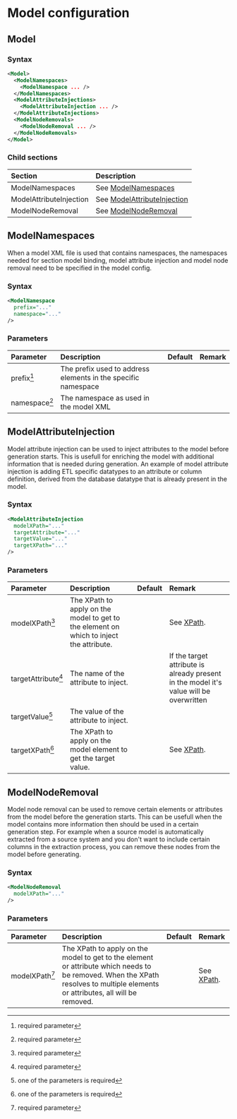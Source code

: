 # Model configuration

## Model

### Syntax
``` xml
<Model>
  <ModelNamespaces>
    <ModelNamespace ... />
  </ModelNamespaces>
  <ModelAttributeInjections>
    <ModelAttributeInjection ... />
  </ModelAttributeInjections>
  <ModelNodeRemovals>
    <ModelNodeRemoval ... />
  </ModelNodeRemovals>
</Model>
```

### Child sections
| Section                            | Description |
|:---                                |:--- |
| ModelNamespaces                    | See [ModelNamespaces](#modelnamespaces) |
| ModelAttributeInjection            | See [ModelAttributeInjection](#modelattributeinjection) |
| ModelNodeRemoval                   | See [ModelNodeRemoval](#modelnoderemoval) |


## ModelNamespaces
When a model XML file is used that contains namespaces, the namespaces needed for section model binding, model attribute injection and model node removal need to be specified in the model config.

### Syntax
``` xml
<ModelNamespace
  prefix="..."
  namespace="..."  
/>
```

### Parameters
| Parameter                              | Description | Default | Remark |
|:---                                    |:--- |:--- |:--- |
| prefix[^1]                             | The prefix used to address elements in the specific namespace | | |
| namespace[^1]                          | The namespace as used in the model XML | | |


## ModelAttributeInjection
Model attribute injection can be used to inject attributes to the model before generation starts. This is usefull for enriching the model with additional information that is needed during generation. An example of model attribute injection is adding ETL specific datatypes to an attribute or column definition,  derived from the database datatype that is already present in the model.

### Syntax
``` xml
<ModelAttributeInjection
  modelXPath="..."
  targetAttribute="..."
  targetValue="..."
  targetXPath="..."
/>
```

### Parameters
| Parameter                              | Description | Default | Remark |
|:---                                    |:--- |:--- |:--- |
| modelXPath[^1]                         | The XPath to apply on the model to get to the element on which to inject the attribute. | | See [XPath](./XPath). |
| targetAttribute[^1]                    | The name of the attribute to inject. | |If the target attribute is already present in the model it's value will be overwritten |
| targetValue[^2]                        | The value of the attribute to inject. | | | 
| targetXPath[^2]                        | The XPath to apply on the model element to get the target value. | | See [XPath](./XPath). | 

## ModelNodeRemoval
Model node removal can be used to remove certain elements or attributes from the model before the generation starts. This can be usefull when the model contains more information then should be used in a certain generation step. For example when a source model is automatically extracted from a source system and you don't want to include certain columns in the extraction process, you can remove these nodes from the model before generating.

### Syntax
``` xml
<ModelNodeRemoval
  modelXPath="..."
/>
```

### Parameters
| Parameter                              | Description | Default | Remark |
|:---                                    |:--- |:--- |:--- |
| modelXPath[^1]                         | The XPath to apply on the model to get to the element or attribute which needs to be removed. When the XPath resolves to multiple elements or attributes, all will be removed. | | See [XPath](./XPath). |


[comment]: Footnotes
[^1]: required parameter
[^2]: one of the parameters is required